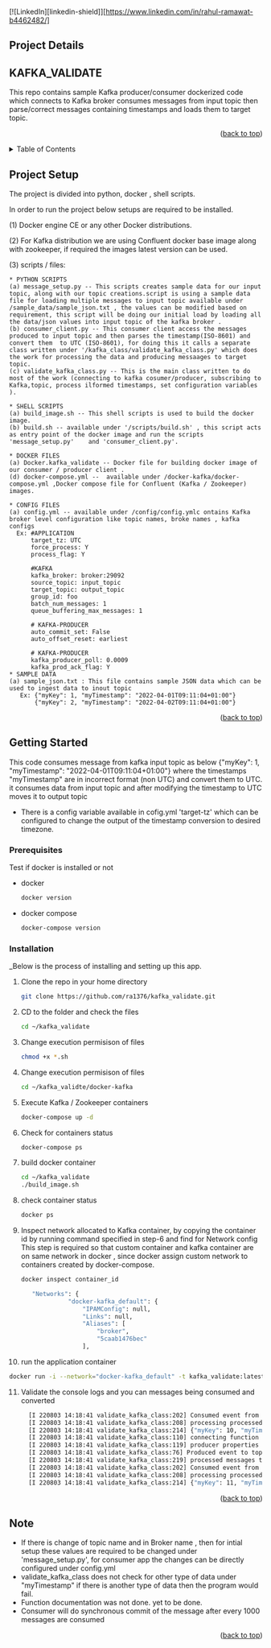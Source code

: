 <div id="top"></div>
<!--
*** This repo contains sample Kafka producer/consumer dockerized code which connects to Kafka broker 
*** consumes messages from input topic then parse/correct messages containing timestamps
*** and loads them to target topic.
-->



<!-- PROJECT KAFKA_VALIDATE -->
<!--
*** The sample code can be cloned from repo and modified as required.
-->

[![LinkedIn][linkedin-shield]][https://www.linkedin.com/in/rahul-ramawat-b4462482/]

<!--This project contains -->

## Project Details
## KAFKA_VALIDATE

This repo contains sample Kafka producer/consumer dockerized code which connects to Kafka broker 
consumes messages from input topic then parse/correct messages containing timestamps
and loads them to target topic.

<p align="right">(<a href="#top">back to top</a>)</p>


<!-- TABLE OF CONTENTS -->
<details>
  <summary>Table of Contents</summary>
  <ol>
    <li>
      <a href="#setup">Project Setup</a>
      <ul>
        <li><a href="#how-to-run">How to run</a></li>
      </ul>
    </li>
    <li>
      <a href="#code-explaination">Code Explaination</a>
      <ul>
        <li><a href="#script-files">script files</a></li>
        <li><a href="#docker-files">docker files</a></li>
      </ul>
    </li>
    <li><a href="#usage">Usage</a></li>
  </ol>
</details>



<!-- Project Setup -->
## Project Setup

The project is divided into python, docker , shell scripts.


In order to run the project below setups are required to be installed.


(1) Docker engine CE or any other Docker distributions.

(2) For Kafka distribution we are using Confluent docker base image along with zookeeper, if required the images latest version can be used.


(3) scripts / files:

    * PYTHON SCRIPTS  
    (a) message_setup.py -- This scripts creates sample data for our input topic, along with our topic creations.script is using a sample data file for loading multiple messages to input topic available under /sample_data/sample_json.txt , the values can be modified based on requirement, this script will be doing our initial load by loading all the data/json values into input topic of the kafka broker .
    (b) consumer_client.py -- This consumer client access the messages produced to input topic and then parses the timestamp(ISO-8601) and convert them  to UTC (ISO-8601), for doing this it calls a separate class written under '/kafka_class/validate_kafka_class.py' which does the work for processing the data and producing messaages to target topic.
    (c) validate_kafka_class.py -- This is the main class written to do most of the work (connecting to kafka cosumer/producer, subscribing to Kafka,topic, process ilformed timestamps, set configuration variables ).
    
    * SHELL SCRIPTS
    (a) build_image.sh -- This shell scripts is used to build the docker image.
    (b) build.sh -- available under '/scripts/build.sh' , this script acts as entry point of the docker image and run the scripts 'message_setup.py'    and 'consumer_client.py'.
    
    * DOCKER FILES
    (a) Docker.kafka_validate -- Docker file for building docker image of our consumer / producer client .
    (d) docker-compose.yml --  available under /docker-kafka/docker-compose.yml ,Docker compose file for Confluent (Kafka / Zookeeper) images.

    * CONFIG FILES
    (a) config.yml -- available under /config/config.ymlc ontains Kafka broker level configuration like topic names, broke names , kafka configs 
      Ex: #APPLICATION
          target_tz: UTC
          force_process: Y
          process_flag: Y

          #KAFKA
          kafka_broker: broker:29092
          source_topic: input_topic
          target_topic: output_topic
          group_id: foo
          batch_num_messages: 1
          queue_buffering_max_messages: 1

          # KAFKA-PRODUCER
          auto_commit_set: False
          auto_offset_reset: earliest

          # KAFKA-PRODUCER
          kafka_producer_poll: 0.0009
          kafka_prod_ack_flag: Y
    * SAMPLE DATA
    (a) sample_json.txt : This file contains sample JSON data which can be used to ingest data to inout topic
       Ex: {"myKey": 1, "myTimestamp": "2022-04-01T09:11:04+01:00"}
           {"myKey": 2, "myTimestamp": "2022-04-02T09:11:04+01:00"}

<p align="right">(<a href="#top">back to top</a>)</p>


<!-- GETTING STARTED -->
## Getting Started
This code consumes message from kafka input topic as below
{"myKey": 1, "myTimestamp": "2022-04-01T09:11:04+01:00"}
where the timestamps "myTimestamp" are in incorrect format (non UTC) and convert them to UTC.
it consumes data from input topic and after modifying the timestamp to UTC moves it to output topic
* There is a config variable available in cofig.yml 'target-tz' which can be configured to change the output of the timestamp conversion to desired    timezone.


### Prerequisites

Test if docker is installed or not
* docker
  ```sh
  docker version
  ```
* docker compose
  ```sh
  docker-compose version
  ```

### Installation

_Below is the process of installing and setting up this app.

   
1. Clone the repo in your home directory
   ```sh
   git clone https://github.com/ra1376/kafka_validate.git
   ```
2. CD to the folder and check the files
   ```sh
   cd ~/kafka_validate
   ```
3. Change execution permisison of files
   ```sh
   chmod +x *.sh
   ```
4. Change execution permisison of files
   ```sh
   cd ~/kafka_validte/docker-kafka
   ```
5. Execute Kafka / Zookeeper containers 
   ```sh
   docker-compose up -d
   ```
6. Check for containers status
   ```sh
   docker-compose ps
   ```
7. build docker container
   ```sh
   cd ~/kafka_validate
   ./build_image.sh
   ```
8. check container status
   ```sh
   docker ps
   ```
9. Inspect network allocated to Kafka container, by copying the container id by running command specified in step-6 and find for Network config 
   This step is required so that custom container and kafka container are on same network in docker , since docker assign custom network to containers created by docker-compose.
   
   ```sh
   docker inspect container_id
   ```
   ```sh
      "Networks": {
                "docker-kafka_default": {
                    "IPAMConfig": null,
                    "Links": null,
                    "Aliases": [
                        "broker",
                        "5caab1476bec"
                    ],
   ```
10. run the application container
   ```sh
   docker run -i --network="docker-kafka_default" -t kafka_validate:latest /root/scripts/build.sh
   ```
11. Validate the console logs and you can messages being consumed and converted
    ```sh
      [I 220803 14:18:41 validate_kafka_class:202] Consumed event from topic input_topic: key = 10           value = {"myKey": 10, "myTimestamp": "2022-04-10T09:11:04+01:00"}
      [I 220803 14:18:41 validate_kafka_class:208] processing processed messages to target_topic for incorrect timestamp values to topic : output_topic
      [I 220803 14:18:41 validate_kafka_class:214] {"myKey": 10, "myTimestamp": "2022-04-10T08:11:04+00:00"}
      [I 220803 14:18:41 validate_kafka_class:110] connecting function connect_kafka_producer
      [I 220803 14:18:41 validate_kafka_class:119] producer properties {'bootstrap.servers': 'broker:29092', 'acks': 'all', 'batch.num.messages': 1, 'queue.buffering.max.messages': 1}
      [I 220803 14:18:41 validate_kafka_class:76] Produced event to topic output_topic: key = 10           value = {'myKey': 10, 'myTimestamp': '2022-04-10T08:11:04+00:00'}
      [I 220803 14:18:41 validate_kafka_class:219] processed messages to Kafka target topic
      [I 220803 14:18:41 validate_kafka_class:202] Consumed event from topic input_topic: key = 11           value = {"myKey": 11, "myTimestamp": "2022-04-11T09:11:04+01:00"}
      [I 220803 14:18:41 validate_kafka_class:208] processing processed messages to target_topic for incorrect timestamp values to topic : output_topic
      [I 220803 14:18:41 validate_kafka_class:214] {"myKey": 11, "myTimestamp": "2022-04-11T08:11:04+00:00"}

    ``` 

<p align="right">(<a href="#top">back to top</a>)</p>



<!-- Note -->
## Note

* If there is change of topic name and in Broker name , then for intial setup these values are required to be changed under 'message_setup.py', for consumer app the changes can be directly configured under config.yml
* validate_kafka_class does not check for other type of data under "myTimestamp" if there is another type of data then the program would fail.
* Function documentation was not done. yet to be done.
* Consumer will do synchronous commit of the message after every 1000 messages are consumed


<p align="right">(<a href="#top">back to top</a>)</p>

